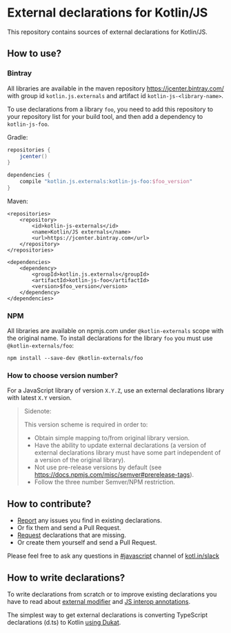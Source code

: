# External declarations for Kotlin/JS

This repository contains sources of external declarations for Kotlin/JS.

## How to use?

### Bintray

All libraries are available in the maven repository https://jcenter.bintray.com/
with group id `kotlin.js.externals` and artifact id `kotlin-js-<library-name>`.

To use declarations from a library `foo`, you need to add
this repository to your repository list for your build tool, and then add a dependency to `kotlin-js-foo`.

Gradle:
```gradle
repositories {
    jcenter()
}

dependencies {
    compile "kotlin.js.externals:kotlin-js-foo:$foo_version"
}
```

Maven:
```maven
<repositories>
    <repository>
        <id>kotlin-js-externals</id>
        <name>Kotlin/JS externals</name>
        <url>https://jcenter.bintray.com</url>
    </repository>
</repositories>

<dependencies>
    <dependency>
        <groupId>kotlin.js.externals</groupId>
        <artifactId>kotlin-js-foo</artifactId>
        <version>$foo_version</version>
    </dependency>
</dependencies>
```

### NPM

All libraries are available on npmjs.com under `@kotlin-externals` scope with the original name.
To install declarations for the library `foo` you must use `@kotlin-externals/foo`:

```
npm install --save-dev @kotlin-externals/foo
```

### How to choose version number?

For a JavaScript library of version `X.Y.Z`, use an external declarations library with latest `X.Y` version.


> Sidenote:
>
> This version scheme is required in order to:
> * Obtain simple mapping to/from original library version.
> * Have the ability to update external declarations
> (a version of external declarations library must have some part independent of a version of the original library).
> * Not use pre-release versions by default (see https://docs.npmjs.com/misc/semver#prerelease-tags).
> * Follow the three number Semver/NPM restriction.

## How to contribute?
* [Report](https://github.com/Kotlin/js-externals/issues) any issues you find in existing declarations.
* Or fix them and send a Pull Request.
* [Request](https://github.com/Kotlin/js-externals/issues) declarations that are missing.
* Or create them yourself and send a Pull Request. 

Please feel free to ask any questions in [#javascript](https://kotlinlang.slack.com/messages/C0B8L3U69/) channel of [kotl.in/slack](https://kotl.in/slack)

## How to write declarations?

To write declarations from scratch or to improve existing declarations
you have to read about [external modifier](https://kotlinlang.org/docs/reference/js-interop.html#external-modifier) and [JS interop annotations](https://kotlinlang.org/docs/reference/js-modules.html#jsmodule-annotation).

The simplest way to get external declarations is converting TypeScript declarations (d.ts) to Kotlin [using Dukat](https://kotlinlang.org/docs/js-external-declarations-with-dukat.html).
